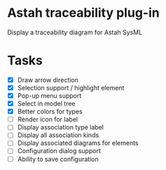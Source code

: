 # Astah traceability plug-in

Display a traceability diagram for Astah SysML

# Tasks

- [X] Draw arrow direction
- [X] Selection support / highlight element
- [X] Pop-up menu support
- [X] Select in model tree 
- [X] Better colors for types
- [ ] Render icon for label
- [ ] Display association type label
- [ ] Display all association kinds
- [ ] Display associated diagrams for elements
- [ ] Configuration dialog support
- [ ] Ability to save configuration
